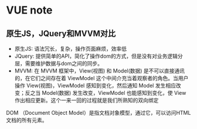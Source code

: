 #  VUE note
##  原生JS，JQuery和MVVM对比

* 原生JS: 语法冗长，复杂，操作页面麻烦，效率低
* JQuery: 提供简单的API，简化了操作dom的方式，但是没有对业务逻辑分层，需要维护数据与dom之间的同步。
* MVVM: 在 MVVM 框架中，View(视图) 和 Model(数据) 是不可以直接通讯的，在它们之间存在着 ViewModel 这个中间介充当着观察者的角色。当用户操作 View(视图)，ViewModel 感知到变化，然后通知 Model 发生相应改变；反之当 Model(数据) 发生改变，ViewModel 也能感知到变化，使 View 作出相应更新。这个一来一回的过程就是我们所熟知的双向绑定 

DOM （Document Object Model）是指文档对象模型，通过它，可以访问HTML文档的所有元素。


